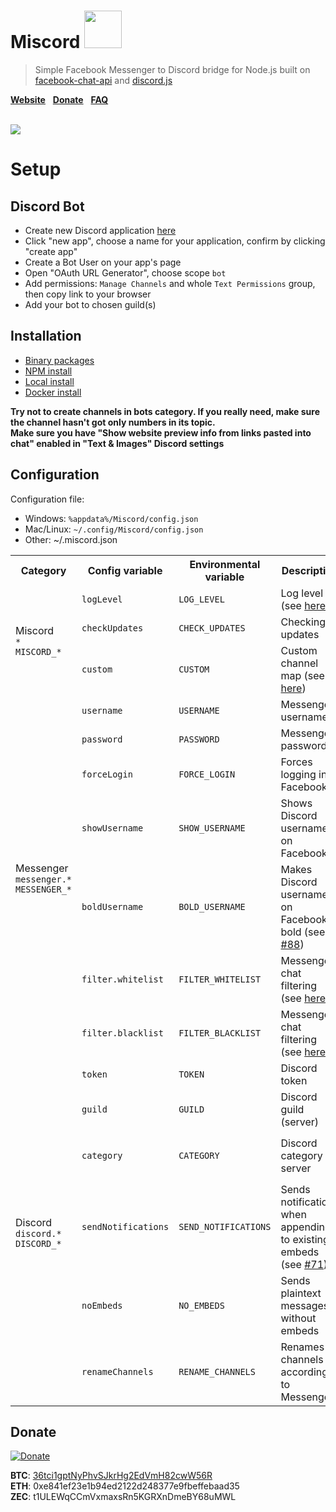 # Miscord <img src="../gh-pages/img/icon.png" width="60">
> Simple Facebook Messenger to Discord bridge for Node.js built on [facebook-chat-api](https://github.com/Schmavery/facebook-chat-api) and [discord.js](https://discord.js.org)

**[Website](https://miscord.js.org/)** &nbsp; **[Donate](#donate)** &nbsp; **[FAQ](../../wiki/faq)**

<br>

<a href="https://miscord.js.org/">
  <img src="../gh-pages/img/screenshot.png" style="max-width: 80%">
</a>

# Setup

## Discord Bot

- Create new Discord application [here](https://discordapp.com/developers/applications/me)
- Click "new app", choose a name for your application, confirm by clicking "create app"
- Create a Bot User on your app's page
- Open "OAuth URL Generator", choose scope `bot`
- Add permissions: `Manage Channels` and whole `Text Permissions` group, then copy link to your browser
- Add your bot to chosen guild(s)

## Installation
- [Binary packages](../../releases/latest)
- [NPM install](../../wiki/install#npm)
- [Local install](../../wiki/install#local)
- [Docker install](../../wiki/install#docker)


**Try not to create channels in bots category. If you really need, make sure the channel hasn't got only numbers in its topic.**  
**Make sure you have "Show website preview info from links pasted into chat" enabled in "Text & Images" Discord settings**


## Configuration

Configuration file:
- Windows: `%appdata%/Miscord/config.json`
- Mac/Linux: `~/.config/Miscord/config.json`
- Other: ~/.miscord.json

<table>
  <tr>
    <th>Category</th>
    <th>Config variable</th>
    <th>Environmental variable</th>
    <th>Description</th>
    <th>Optional</th>
    <th>Default value</th>
  </tr>
  <tr>
    <td rowspan="3">
      Miscord<br />
      <code>*</code><br />
      <code>MISCORD_*</code>
    </td>
    <td><code>logLevel</code></td>
    <td><code>LOG_LEVEL</code></td>
    <td>Log level (see <a href="https://github.com/npm/npmlog#loglevelprefix-message-">here</a>)</td>
    <td>:heavy_check_mark:</td>
    <td><code>"info"</code></td>
  </tr>
  <tr>
    <td><code>checkUpdates</code></td>
    <td><code>CHECK_UPDATES</code></td>
    <td>Checking updates</td>
    <td>:heavy_check_mark:</td>
    <td><code>true</code></td>
  </tr>
  <tr>
    <td><code>custom</code></td>
    <td><code>CUSTOM</code></td>
    <td>Custom channel map (see <a href="../../wiki/custom-mapping">here</a>)</td>
    <td>:heavy_check_mark:</td>
    <td><code>{}</code></td>
  </tr>
  <tr>
    <td rowspan="7">
      Messenger<br />
      <code>messenger.*</code><br />
      <code>MESSENGER_*</code>
    </td>
    <td><code>username</code></td>
    <td><code>USERNAME</code></td>
    <td>Messenger username</td>
    <td>:heavy_multiplication_x:</td>
    <td><code>(none)</code></td>
  </tr>
  <tr>
    <td><code>password</code></td>
    <td><code>PASSWORD</code></td>
    <td>Messenger password</td>
    <td>:heavy_multiplication_x:</td>
    <td><code>(none)</code></td>
  </tr>
  <tr>
    <td><code>forceLogin</code></td>
    <td><code>FORCE_LOGIN</code></td>
    <td>Forces logging in to Facebook</td>
    <td>:heavy_check_mark:</td>
    <td><code>false</code></td>
  </tr>
  <tr>
    <td><code>showUsername</code></td>
    <td><code>SHOW_USERNAME</code></td>
    <td>Shows Discord usernames on Facebook</td>
    <td>:heavy_check_mark:</td>
    <td><code>true</code></td>
  </tr>
  <tr>
    <td><code>boldUsername</code></td>
    <td><code>BOLD_USERNAME</code></td>
    <td>Makes Discord usernames on Facebook bold (see <a href="../../issues/88">#88</a>)</td>
    <td>:heavy_check_mark:</td>
    <td><code>false</code></td>
  </tr>
  <tr>
    <td><code>filter.whitelist</code></td>
    <td><code>FILTER_WHITELIST</code></td>
    <td>Messenger chat filtering (see <a href="../../wiki/filtering">here</a>)</td>
    <td>:heavy_check_mark:</td>
    <td><code>[]</code></td>
  </tr>
  <tr>
    <td><code>filter.blacklist</code></td>
    <td><code>FILTER_BLACKLIST</code></td>
    <td>Messenger chat filtering (see <a href="../../wiki/filtering">here</a>)</td>
    <td>:heavy_check_mark:</td>
    <td><code>[]</code></td>
  </tr>
  <tr>
    <td rowspan="6">
      Discord<br />
      <code>discord.*</code><br />
      <code>DISCORD_*</code>
    </td>
    <td><code>token</code></td>
    <td><code>TOKEN</code></td>
    <td>Discord token</td>
    <td>:heavy_multiplication_x:</td>
    <td><code>(none)</code></td>
  </tr>
  <tr>
    <td><code>guild</code></td>
    <td><code>GUILD</code></td>
    <td>Discord guild (server)</td>
    <td>:heavy_check_mark:</td>
    <td>(first guild available)</td>
  </tr>
  <tr>
    <td><code>category</code></td>
    <td><code>CATEGORY</code></td>
    <td>Discord category on server</td>
    <td>:heavy_check_mark:</td>
    <td>new category named <code>messenger</code></td>
  </tr>
  <tr>
    <td><code>sendNotifications</code></td>
    <td><code>SEND_NOTIFICATIONS</code></td>
    <td>Sends notifications when appending to existing embeds (see <a href="../../issues/71">#71</a>)</td>
    <td>:heavy_check_mark:</td>
    <td><code>true</code></td>
  </tr>
  <tr>
    <td><code>noEmbeds</code></td>
    <td><code>NO_EMBEDS</code></td>
    <td>Sends plaintext messages without embeds</td>
    <td>:heavy_check_mark:</td>
    <td><code>false</code></td>
  </tr>
  <tr>
    <td><code>renameChannels</code></td>
    <td><code>RENAME_CHANNELS</code></td>
    <td>Renames channels according to Messenger</td>
    <td>:heavy_check_mark:</td>
    <td><code>true</code></td>
  </tr>
</table>

## Donate

[![Donate](https://www.paypalobjects.com/en_US/i/btn/btn_donateCC_LG.gif)](https://www.paypal.com/cgi-bin/webscr?cmd=_s-xclick&hosted_button_id=6MVRTWBXNH8J6)

**BTC**: <a href="bitcoin://36tci1gptNyPhvSJkrHg2EdVmH82cwW56R">36tci1gptNyPhvSJkrHg2EdVmH82cwW56R</a>  
**ETH**: 0xe841ef23e1b94ed2122d248377e9fbeffebaad35  
**ZEC**: t1ULEWqCCmVxmaxsRn5KGRXnDmeBY68uMWL

